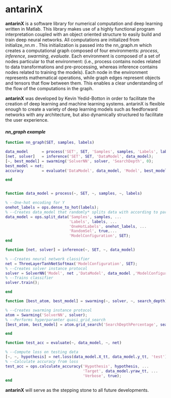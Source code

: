 # antarinX

**antarinX** is a software library for numerical computation and deep learning
written in Matlab. This library makes use of a highly functional program interpretation
coupled with an object oriented structure to easily build and train deep neural
networks. All computations are initialized from initialize_nn.m . This initialization
is passed into the nn_graph.m which creates a computational graph composed of four
environments: <i>process</i>, <i>inference</i>, <i>swarming</i>, <i>evaluate</i>. Each environment is composed of
a set of nodes particular to that environment: (i.e., process contains nodes related to
data transformations and pre-processing, whereas inference contains nodes related to
training the models). Each node in the environment represents mathematical operations, while
graph edges represent objects and tensors that flow between them.
This enables a clear understanding of the flow of the computations in the graph.

**antarinX** was developed by Kevin Yedid-Botton in order to facilitate the creation
of deep learning and machine learning systems. antarinX is flexible enough to create
a variety of deep learning models such as feedforward networks with any architecture,
but also dynamically structured to facilitate the user experience.


#### *nn_graph example*
```matlab
function nn_graph(SET, samples, labels)

data_model      = process('SET', SET, 'Samples', samples, 'Labels', labels);
[net, solver]   = inference('SET', SET, 'DataModel', data_model);
[~, best_model] = swarming('SolverNN', solver, 'SearchDepth', 0);
best_model = net;
accuracy        = evaluate('DataModel', data_model, 'Model', best_model);

end


function data_model = process(~, SET, ~, samples, ~, labels)

% --One-hot encoding for Y
onehot_labels = ops.dense_to_hot(labels);
% --Creates data_model that randomly* splits data with according to partition
data_model = ops.split_data('Samples', samples, ...
                            'Labels', labels, ...
                            'OneHotLabels', onehot_labels, ...
                            'RandomSel', true,...
                            'ModelConfiguration', SET);
end

function [net, solver] = inference(~, SET, ~, data_model)

% --Creates neural network classifier
net = ThreeLayerTanhNetSoftmax('ModelConfiguration', SET);
% --Creates solver instance protocol
solver = SolverNN('Model', net ,'DataModel', data_model ,'ModelConfiguration', SET);
% --Trains classifier
solver.train();

end

function [best_atom, best_model] = swarming(~, solver, ~, search_depth)

% --Creates swarming instance protocol
atom = Swarming('SolverNN', solver);
% --Performs hyperparamter quasi_grid_search
[best_atom, best_model] = atom.grid_search('SearchDepthPercentage', search_depth);

end

function test_acc = evaluate(~, data_model, ~, net)

% --Compute loss on testing data
[~, ~, hypothesis] = net.loss(data_model.X_tt, data_model.y_tt, 'test');
% --Calculate accuracy from loss
test_acc = ops.calculate_accuracy('Hypothesis', hypothesis, ...
                                  'Target', data_model.yraw_tt, ...
                                  'Verbose', true);
end

```

**antarinX** will serve as the stepping stone to all future developments. 
